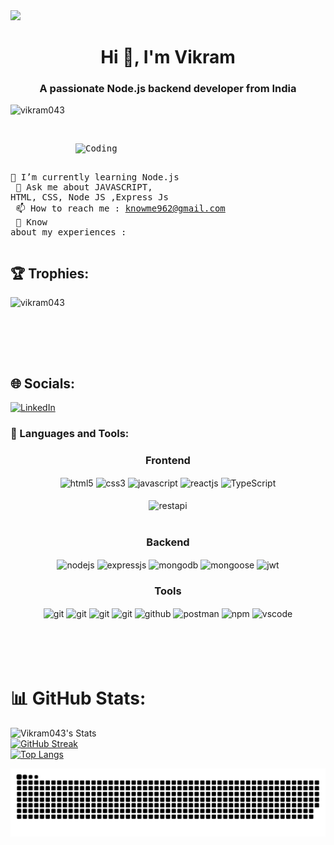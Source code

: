 <img src="https://camo.githubusercontent.com/debf74b47f3ec72ff8e565c330fdd018017e3e0a863c7eafa8ad9517b728eae4/687474703a2f2f70726f70756c736976652e696e2f6173736574732f696d672f736572766963652d69636f6e2f6465762e676966">
<h1 align="center">Hi 👋, I'm Vikram</h1>
<h3 align="center">A passionate Node.js backend developer from India</h3>

<p align="left"> <img src="https://komarev.com/ghpvc/?username=vikram043&label=Profile%20views&color=0e75b6&style=flat" alt="vikram043" /> </p>
<br>
<pre>
<img align="right" alt="Coding" width="400" src="https://devtechnosys.com/insights/wp-content/uploads/2021/07/full-stack-development.gif">

🌱 I’m currently learning Node.js
<br>
💬 Ask me about JAVASCRIPT, HTML, CSS, Node JS ,Express Js 
<br>
📫 How to reach me : knowme962@gmail.com
<br>
📄 Know about my experiences :
</pre>


## 🏆 Trophies:

<p align="left"><img src="https://github-profile-trophy.vercel.app/?username=vikram043&theme=darkhub" alt="vikram043" /></a> </p>

<p align="left"> <a href="https://twitter.com/" target="blank"><img src="https://img.shields.io/twitter/follow/?logo=twitter&style=for-the-badge" alt="" /></a> </p>

<br/>
<br/>

## 🌐 Socials:
[![LinkedIn](https://img.shields.io/badge/LinkedIn-%230077B5.svg?logo=linkedin&logoColor=white)](https://linkedin.com/in/vikram-naik-a70221246) 


<h3 align="left">🚀 Languages and Tools:</h3>
<div align="center">
 
 <div align="center"><h3 align="center">Frontend</h3>
<img src="https://img.shields.io/badge/html5-%23E34F26.svg?style=for-the-badge&logo=html5&logoColor=white" align="center" alt="html5">
<img src = "https://img.shields.io/badge/css3-%231572B6.svg?style=for-the-badge&logo=css3&logoColor=white" align="center" alt="css3">
<img src ="https://img.shields.io/badge/javascript-%23323330.svg?style=for-the-badge&logo=javascript&logoColor=%23F7DF1E" align="center" alt="javascript">
<img src="https://img.shields.io/badge/React-20232A?style=for-the-badge&logo=react&logoColor=61DAFB"  align="center" alt="reactjs" />

<img src="https://img.shields.io/badge/-TypeScript-007ACC?style=flat-square&logo=typescript&logoColor=white" align="center" style="paddding : 5px;" alt="TypeScript" />
<br/>
<br/>
  
  <img src="https://img.shields.io/badge/rest api-%23000000.svg?style=for-the-badge&logo=flask&logoColor=white" align="center" alt="restapi"/>
  
</div>
 <br/>
  <div align="center"><h3 align="center">Backend</h3> 
<img src="https://img.shields.io/badge/Node.js-339933?style=for-the-badge&logo=nodedotjs&logoColor=white" align="center" alt="nodejs" />
<img src="https://img.shields.io/badge/Express.js-000000?style=for-the-badge&logo=express&logoColor=white" align="center" alt="expressjs"/>
<img src="https://img.shields.io/badge/MongoDB-4EA94B?style=for-the-badge&logo=mongodb&logoColor=white" align="center" alt="mongodb"/>
<img src="https://img.shields.io/badge/mongoose-%2300f.svg?style=for-the-badge&logo=fastify&logoColor=white" align="center" alt="mongoose"/>
   <img src="https://img.shields.io/badge/JWT-black?style=for-the-badge&logo=JSON%20web%20tokens" align="center" alt="jwt"/>
 </div>
  <div align="center"><h3 align="center">Tools</h3> 
   <img src="https://img.shields.io/badge/heroku-%23430098.svg?style=for-the-badge&logo=heroku&logoColor=white" align="center" alt="git"/>
   <img src="https://img.shields.io/badge/netlify-%23000000.svg?style=for-the-badge&logo=netlify&logoColor=#00C7B7" align="center" alt="git"/>
   <img src="https://img.shields.io/badge/vercel-%23000000.svg?style=for-the-badge&logo=vercel&logoColor=whit" align="center" alt="git"/>
   <img src="https://img.shields.io/badge/Git-f44d27?style=for-the-badge&logo=git&logoColor=white"  align="center" alt="git"/>
<img src="https://img.shields.io/badge/GitHub-100000?style=for-the-badge&logo=github&logoColor=white"  align="center" alt="github"/>
<img src ="https://img.shields.io/badge/Postman-FF6C37?style=for-the-badge&logo=postman&logoColor=white" align="center" alt="postman">
<img src = "https://img.shields.io/badge/NPM-%23000000.svg?style=for-the-badge&logo=npm&logoColor=white" align="center" alt="npm">
   <img src="https://img.shields.io/badge/Visual%20Studio-5C2D91.svg?style=for-the-badge&logo=visual-studio&logoColor=white"  align="center" alt="vscode"/>
   <br/>
<br/>
 </div>
</div>

<br/>
<br/>
<br/>



# 📊 GitHub Stats:
![Vikram043's Stats](https://github-readme-stats.vercel.app/api?username=Vikram043&theme=dark&show_icons=true&hide_border=false&count_private=true)<br/>
[![GitHub Streak](http://github-readme-streak-stats.herokuapp.com?user=Vikram043&theme=dark&background=000000)](https://git.io/streak-stats)<br/>
[![Top Langs](https://github-readme-stats.vercel.app/api/top-langs/?username=Vikram043&layout=compact&theme=vision-friendly-dark)](https://github.com/anuraghazra/github-readme-stats)
<br>
<div align="center">
  <a href="https://1999azzar.github.io/1999AZZAR/">
  <img  src="https://github.com/1999AZZAR/1999AZZAR/blob/main/resources/img/grid-snake.svg"
       alt="snake" /></a>
</div>
